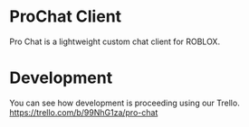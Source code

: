 # ProChat Client
Pro Chat is a lightweight custom chat client for ROBLOX. 

# Development
You can see how development is proceeding using our Trello. 
https://trello.com/b/99NhG1za/pro-chat
